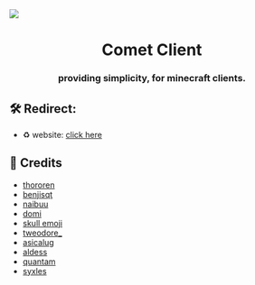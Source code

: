 <img align="center" src="https://i.imgur.com/1tpEuk2.jpeg" />

<h1 align="center">Comet Client</h1>
<h3 align="center">
providing simplicity, for minecraft clients.
</h3>


## 🛠️ Redirect:
  - ♻️ website: [click here](https://cometmc.vercel.app)

## 🧱 Credits
<p align=center>

-   [thororen](https://github.com/thororen1234)
-   [benjisqt](https://github.com/benjisqt)
-   [naibuu](https://github.com/naibuu)
-   [domi](https://github.com/domi-btnr)
-   [skull emoji](https://github.com/tbhgodpro)
-   [tweodore_](https://github.com/heyitsleo)
-   [asicalug](https://github.com/Asicalug)
-   [aldess](https://github.com/aldessscratch)
-   [quantam](https://github.com/Quantamyt)
-   [syxles](https://github.com/Syxless)
</p>







